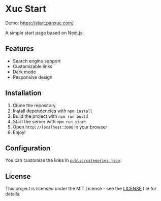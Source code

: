 # Xuc Start

Demo: https://start.panxuc.com/

A simple start page based on Next.js.

## Features

- Search engine support
- Customizable links
- Dark mode
- Responsive design

## Installation

1. Clone the repository
2. Install dependencies with `npm install`
3. Build the project with `npm run build`
4. Start the server with `npm run start`
5. Open `http://localhost:3000` in your browser
6. Enjoy!

## Configuration

You can customize the links in [`public/categories.json`](public/categories.json).

## License

This project is licensed under the MIT License - see the [LICENSE](LICENSE) file for details.
